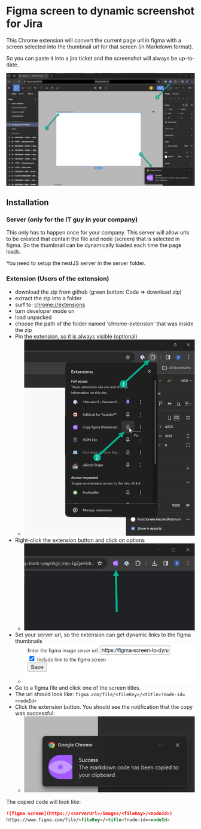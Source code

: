 # Figma screen to dynamic screenshot for Jira

This Chrome extension will convert the current page url in figma with a screen selected
into the thumbnail url for that screen (in Markdown format).

So you can paste it into a jira ticket and the screenshot will always be up-to-date.

![screenshot-of-moment-of-copy-dynamic-screenshot-from-figma-screen](readme_assets/store-screenshot.png)

## Installation

### Server (only for the IT guy in your company)

This only has to happen once for your company.
This server will allow urls to be created that contain the file and node (screen) that is selected in figma.
So the thumbnail can be dynamically loaded each time the page loads.

You need to setup the nestJS server in the server folder.


### Extension (Users of the extension)

* download the zip from github (green button: Code => download zip)
* extract the zip into a folder
* surf to: [chrome://extensions](chrome://extensions)
* turn developer mode on
* load unpacked
* choose the path of the folder named 'chrome-extension' that was inside the zip
* Pin the extension, so it is always visible (optional)
  * ![Shows arrow pointing to the extensions button in chrome and an arrow pointing to the pin extension button](readme_assets/pin-extension.png)
* Right-click the extension button and click on options
  * ![icon in chrome with arrow pointing to it](readme_assets/extension-icon.png)
* Set your server url, so the extension can get dynamic links to the figma thumbnails
  * ![screenshot of the options screen containing the figma token input field, a checkbox to include the link and a save button](readme_assets/options.png)
* Go to a figma file and click one of the screen titles.
* The url should look like: `figma.com/file/<fileKey>/<title>?node-id=<nodeId>`
* Click the extension button. You should see the notification that the copy was successful:
  * ![Screenshot showing a successful notification after a copy to clipboard operation succeeded](readme_assets/notification.png)


The copied code will look like:
```markdown
![figma screen](https://<serverUrl>/images/<fileKey>/<nodeId>)
https://www.figma.com/file/<fileKey>/<title>?node-id=<nodeId>
```
